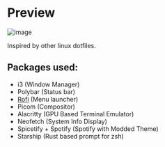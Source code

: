 # Preview

![image](https://user-images.githubusercontent.com/39441413/205927424-65b073cd-17a7-4124-90e3-1c84b56e45b5.png)

Inspired by other linux dotfiles.

## Packages used:
- i3 (Window Manager)
- Polybar (Status bar)
- [Rofi](https://github.com/adi1090x/rofi) (Menu launcher)
- Picom (Compositor)
- Alacritty (GPU Based Terminal Emulator)
- Neofetch (System Info Display)
- Spicetify + Spotify (Spotify with Modded Theme)
- Starship (Rust based prompt for zsh)
